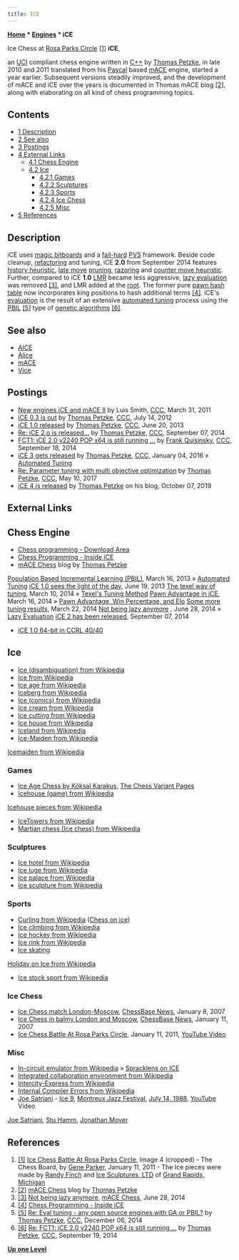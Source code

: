 ```yaml
---
title: ICE
---
```

**[Home](Home "Home") * [Engines](Engines "Engines") * iCE**

[](http://rivergrandrapids.com/ice-chess-battle-at-rosa-parks-circle/) Ice Chess at [Rosa Parks Circle](https://en.wikipedia.org/wiki/Rosa_Parks_Circle) <a id="cite-note-1" href="#cite-ref-1">[1]</a>
**iCE**,

an [UCI](UCI "UCI") compliant chess engine written in [C++](Cpp "Cpp") by [Thomas Petzke](Thomas_Petzke "Thomas Petzke"), in late 2010 and 2011 translated from his [Pascal](Pascal "Pascal") based [mACE](index.php?title=MACE&action=edit&redlink=1 "MACE (page does not exist)") engine, started a year earlier. Subsequent versions steadily improved, and the development of mACE and iCE over the years is documented in Thomas mACE blog <a id="cite-note-2" href="#cite-ref-2">[2]</a>, along with elaborating on all kind of chess programming topics.

## Contents

- [1 Description](#description)
- [2 See also](#see-also)
- [3 Postings](#postings)
- [4 External Links](#external-links)
  - [4.1 Chess Engine](#chess-engine)
  - [4.2 Ice](#ice)
    - [4.2.1 Games](#games)
    - [4.2.2 Sculptures](#sculptures)
    - [4.2.3 Sports](#sports)
    - [4.2.4 Ice Chess](#ice-chess)
    - [4.2.5 Misc](#misc)
- [5 References](#references)

## Description

iCE uses [magic bitboards](Magic_Bitboards "Magic Bitboards") and a [fail-hard](Fail-Hard "Fail-Hard") [PVS](Principal_Variation_Search "Principal Variation Search") framework. Beside code cleanup, [refactoring](https://en.wikipedia.org/wiki/Code_refactoring) and tuning, iCE **2.0** from September 2014 features [history heuristic](History_Heuristic "History Heuristic"), [late move](Late_Move_Reductions "Late Move Reductions") [pruning](Pruning "Pruning"), [razoring](Razoring "Razoring") and [counter move heuristic](Countermove_Heuristic "Countermove Heuristic"). Further, compared to iCE **1.0** [LMR](Late_Move_Reductions "Late Move Reductions") became less aggressive, [lazy evaluation](Lazy_Evaluation "Lazy Evaluation") was removed <a id="cite-note-3" href="#cite-ref-3">[3]</a>, and LMR added at the [root](Root "Root"). The former pure [pawn hash table](Pawn_Hash_Table "Pawn Hash Table") now incorporates king positions to hash additional terms <a id="cite-note-4" href="#cite-ref-4">[4]</a>. iCE's [evaluation](Evaluation "Evaluation") is the result of an extensive [automated tuning](Automated_Tuning "Automated Tuning") process using the [PBIL](Genetic_Programming#PBIL "Genetic Programming") <a id="cite-note-5" href="#cite-ref-5">[5]</a> type of [genetic algorithms](Genetic_Programming#GeneticAlgorithm "Genetic Programming") <a id="cite-note-6" href="#cite-ref-6">[6]</a>.

## See also

- [AICE](AICE "AICE")
- [Alice](Alice "Alice")
- [mACE](index.php?title=MACE&action=edit&redlink=1 "MACE (page does not exist)")
- [Vice](Vice "Vice")

## Postings

- [New engines iCE and mACE II](http://www.talkchess.com/forum/viewtopic.php?t=38603) by Luis Smith, [CCC](CCC "CCC"), March 31, 2011
- [iCE 0.3 is out](http://www.talkchess.com/forum/viewtopic.php?t=44423) by [Thomas Petzke](Thomas_Petzke "Thomas Petzke"), [CCC](CCC "CCC"), July 14, 2012
- [iCE 1.0 released](http://www.talkchess.com/forum/viewtopic.php?t=48352) by [Thomas Petzke](Thomas_Petzke "Thomas Petzke"), [CCC](CCC "CCC"), June 20, 2013
- [Re: iCE 2.o is released...](http://www.talkchess.com/forum/viewtopic.php?t=53605&start=1) by [Thomas Petzke](Thomas_Petzke "Thomas Petzke"), [CCC](CCC "CCC"), September 07, 2014
- [FCT1: iCE 2.0 v2240 POP x64 is still running ...](http://www.talkchess.com/forum/viewtopic.php?t=53741) by [Frank Quisinsky](Frank_Quisinsky "Frank Quisinsky"), [CCC](CCC "CCC"), September 18, 2014
- [iCE 3 gets released](http://www.talkchess.com/forum/viewtopic.php?t=58800) by [Thomas Petzke](Thomas_Petzke "Thomas Petzke"), [CCC](CCC "CCC"), January 04, 2016 » [Automated Tuning](Automated_Tuning "Automated Tuning")
- [Re: Parameter tuning with multi objective optimization](http://www.talkchess.com/forum3/viewtopic.php?f=7&t=63926&start=9) by [Thomas Petzke](Thomas_Petzke "Thomas Petzke"), [CCC](CCC "CCC"), May 10, 2017
- [iCE 4 is released](http://www.fam-petzke.de/cp_ice_en.shtml) by [Thomas Petzke](Thomas_Petzke "Thomas Petzke") on his blog, October 07, 2019

## External Links

## Chess Engine

- [Chess programming - Download Area](http://www.fam-petzke.de/cp_download_en.shtml)
- [Chess Programming - Inside iCE](http://www.fam-petzke.de/cp_inside_ice_en.shtml)
- [mACE Chess](http://macechess.blogspot.de/) blog by [Thomas Petzke](Thomas_Petzke "Thomas Petzke")

[Population Based Incremental Learning (PBIL)](http://macechess.blogspot.de/2013/03/population-based-incremental-learning.html), March 16, 2013 » [Automated Tuning](Automated_Tuning "Automated Tuning")
[iCE 1.0 sees the light of the day](http://macechess.blogspot.de/2013/06/ice-10-sees-light-of-day.html), June 19, 2013
[The texel way of tuning](http://macechess.blogspot.de/2014/03/the-texel-way-of-tuning_10.html), March 10, 2014 » [Texel's Tuning Method](Texel%27s_Tuning_Method "Texel's Tuning Method")
[Pawn Advantage in iCE](http://macechess.blogspot.de/2014/03/pawn-advantage-in-ice.html), March 16, 2014 » [Pawn Advantage, Win Percentage, and Elo](Pawn_Advantage,_Win_Percentage,_and_Elo "Pawn Advantage, Win Percentage, and Elo")
[Some more tuning results](http://macechess.blogspot.de/2014/03/some-more-tuning-results.html), March 22, 2014
[Not being lazy anymore](http://macechess.blogspot.de/2014/06/not-being-lazy-anymore.html) , June 28, 2014 » [Lazy Evaluation](Lazy_Evaluation "Lazy Evaluation")
[iCE 2 has been released](http://macechess.blogspot.de/2014/09/ice-2-has-been-released_7.html), September 07, 2014

- [iCE 1.0 64-bit in CCRL 40/40](http://www.computerchess.org.uk/ccrl/4040/cgi/engine_details.cgi?print=Details&eng=iCE%201.0%2064-bit#iCE_1_0_64-bit)

## Ice

- [Ice (disambiguation) from Wikipedia](https://en.wikipedia.org/wiki/Ice_%28disambiguation%29)
- [Ice from Wikipedia](https://en.wikipedia.org/wiki/Ice)
- [Ice age from Wikipedia](https://en.wikipedia.org/wiki/Ice_age)
- [Iceberg from Wikipedia](https://en.wikipedia.org/wiki/Iceberg)
- [Ice (comics) from Wikipedia](https://en.wikipedia.org/wiki/Ice_%28comics%29)
- [Ice cream from Wikipedia](https://en.wikipedia.org/wiki/Ice_cream)
- [Ice cutting from Wikipedia](https://en.wikipedia.org/wiki/Ice_cutting)
- [Ice house from Wikipedia](https://en.wikipedia.org/wiki/Icehouse)
- [Iceland from Wikipedia](https://en.wikipedia.org/wiki/Iceland)
- [Ice-Maiden from Wikipedia](https://en.wikipedia.org/wiki/Ice_Maiden)

[Icemaiden from Wikipedia](https://en.wikipedia.org/wiki/Icemaiden)

### Games

- [Ice Age Chess by Köksal Karakus](http://www.chessvariants.org/boardrules.dir/iceage.html), [The Chess Variant Pages](http://www.chessvariants.org/Gindex.html)
- [Icehouse (game) from Wikipedia](https://en.wikipedia.org/wiki/Icehouse_%28game%29)

[Icehouse pieces from Wikipedia](https://en.wikipedia.org/wiki/Icehouse_pieces)

- [IceTowers from Wikipedia](https://en.wikipedia.org/wiki/IceTowers)
- [Martian chess (Ice chess) from Wikipedia](https://en.wikipedia.org/wiki/Martian_chess)

### Sculptures

- [Ice hotel from Wikipedia](https://en.wikipedia.org/wiki/Ice_hotel)
- [Ice luge from Wikipedia](https://en.wikipedia.org/wiki/Ice_luge)
- [Ice palace from Wikipedia](https://en.wikipedia.org/wiki/Ice_palace)
- [Ice sculpture from Wikipedia](https://en.wikipedia.org/wiki/Ice_sculpture)

### Sports

- [Curling from Wikipedia](https://en.wikipedia.org/wiki/Curling) ([Chess on ice](http://chess.about.com/od/chessvariants/fl/Chess-on-Ice.htm))
- [Ice climbing from Wikipedia](https://en.wikipedia.org/wiki/Ice_climbing)
- [Ice hockey from Wikipedia](https://en.wikipedia.org/wiki/Ice_hockey)
- [Ice rink from Wikipedia](https://en.wikipedia.org/wiki/Ice_rink)
- [Ice skating](https://en.wikipedia.org/wiki/Ice_skating)

[Holiday on Ice from Wikipedia](https://en.wikipedia.org/wiki/Holiday_on_Ice)

- [Ice stock sport from Wikipedia](https://en.wikipedia.org/wiki/Ice_stock_sport)

### Ice Chess

- [Ice Chess match London-Moscow](http://en.chessbase.com/post/ice-che-match-london-moscow), [ChessBase News](ChessBase "ChessBase"), January 8, 2007
- [Ice Chess in balmy London and Moscow](http://en.chessbase.com/post/ice-che-in-balmy-london-and-moscow), [ChessBase News](ChessBase "ChessBase"), January 11, 2007
- [Ice Chess Battle At Rosa Parks Circle](http://rivergrandrapids.com/ice-chess-battle-at-rosa-parks-circle/), January 11, 2011, [YouTube Video](https://www.youtube.com/watch?feature=player_embedded&v=IWXbR8OlFUI)

### Misc

- [In-circuit emulator from Wikipedia](https://en.wikipedia.org/wiki/In-circuit_emulator) » [Spracklens on ICE](Fidelity_Electronics#SpracklensAppleICE "Fidelity Electronics")
- [Integrated collaboration environment from Wikipedia](https://en.wikipedia.org/wiki/Integrated_collaboration_environment)
- [Intercity-Express from Wikipedia](https://en.wikipedia.org/wiki/Intercity-Express)
- [Internal Compiler Errors from Wikipedia](https://en.wikipedia.org/wiki/Compilation_error#Internal_Compiler_Errors)
- [Joe Satriani](Category:Joe_Satriani "Category:Joe Satriani") - [Ice 9](https://en.wikipedia.org/wiki/Surfing_with_the_Alien), [Montreux Jazz Festival](https://en.wikipedia.org/wiki/Montreux_Jazz_Festival), [July 14, 1988](http://www.montreuxjazzlive.com/concerts-database?title=Joe+Satriani), [YouTube](https://en.wikipedia.org/wiki/YouTube) Video

[Joe Satriani](Category:Joe_Satriani "Category:Joe Satriani"), [Stu Hamm](https://en.wikipedia.org/wiki/Stuart_Hamm), [Jonathan Mover](https://en.wikipedia.org/wiki/Jonathan_Mover)

## References

1. <a id="cite-ref-1" href="#cite-note-1">[1]</a> [Ice Chess Battle At Rosa Parks Circle](http://rivergrandrapids.com/ice-chess-battle-at-rosa-parks-circle/), Image 4 (cropped) - The Chess Board, by [Gene Parker](http://rivergrandrapids.com/author/gparker/), January 11, 2011 - The Ice pieces were made by [Randy Finch](http://www.iceguru.com/about/) and [Ice Sculptures, LTD](http://www.iceguru.com/) of [Grand Rapids, Michigan](https://en.wikipedia.org/wiki/Grand_Rapids,_Michigan)
1. <a id="cite-ref-2" href="#cite-note-2">[2]</a> [mACE Chess](http://macechess.blogspot.de/) blog by [Thomas Petzke](Thomas_Petzke "Thomas Petzke")
1. <a id="cite-ref-3" href="#cite-note-3">[3]</a> [Not being lazy anymore](http://macechess.blogspot.de/2014/06/not-being-lazy-anymore.html), [mACE Chess](http://macechess.blogspot.de/), June 28, 2014
1. <a id="cite-ref-4" href="#cite-note-4">[4]</a> [Chess Programming - Inside iCE](http://www.fam-petzke.de/cp_inside_ice_en.shtml)
1. <a id="cite-ref-5" href="#cite-note-5">[5]</a> [Re: Eval tuning - any open source engines with GA or PBIL?](http://www.talkchess.com/forum/viewtopic.php?t=54545&start=1) by [Thomas Petzke](Thomas_Petzke "Thomas Petzke"), [CCC](CCC "CCC"), December 06, 2014
1. <a id="cite-ref-6" href="#cite-note-6">[6]</a> [Re: FCT1: iCE 2.0 v2240 POP x64 is still running ...](http://www.talkchess.com/forum/viewtopic.php?t=53741&start=4) by [Thomas Petzke](Thomas_Petzke "Thomas Petzke"), [CCC](CCC "CCC"), September 19, 2014

**[Up one Level](Engines "Engines")**

